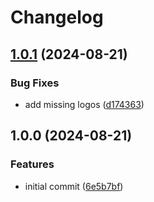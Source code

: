 # Changelog

## [1.0.1](https://github.com/Qeteshpony/BreadBoard-Power/compare/v1.0.0...v1.0.1) (2024-08-21)


### Bug Fixes

* add missing logos ([d174363](https://github.com/Qeteshpony/BreadBoard-Power/commit/d174363b4756574aefcbf40b7c2486e646d240d0))

## 1.0.0 (2024-08-21)


### Features

* initial commit ([6e5b7bf](https://github.com/Qeteshpony/BreadBoard-Power/commit/6e5b7bfbdbdf37457aae23da17f19694a99c8542))

